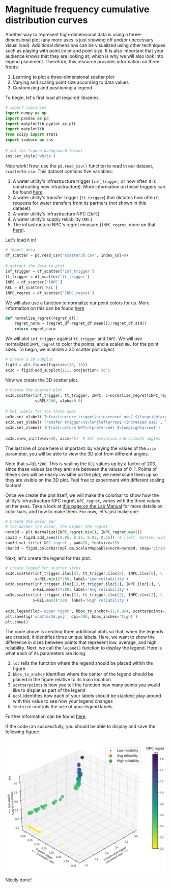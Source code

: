 # Magnitude frequency cumulative distribution curves

Another way to represent high-dimensional data is using a three-dimensional plot (any more axes is just showing off and/or unecessary visual load). Additional dimensions can be visualized using other techniques such as playing with point color and point size. It is also important that your audience knows that they are looking at, which is why we will also look into legend placement. Therefore, this resource provides information on three fronts:

1. Learning to plot a three-dimensional scatter plot
2. Varying and scaling point size according to data values
3. Customizing and positioning a legend 

To begin, let's first load all required librairies.

```python
# import libraries
import numpy as np
import pandas as pd
import matplotlib.pyplot as plt
import matplotlib
from scipy import stats
import seaborn as sns

# set the figure background format
sns.set_style('white')
```

Nice work! Now, use the `pd.read_csv()` function to read in our dataset, `scatter3d.csv`. This dataset contains five variables:
1. A water utility's infrastructure trigger (`inf_trigger`, or how often it is constructing new infrastructure). More information on these triggers can be found [here](https://waterprogramming.wordpress.com/2021/04/26/mordm-basics-iii-rof-triggers-and-performance-objective-tradeoffs/).
2. A water utility's transfer trigger (`tt_trigger`) that dictates how often it requests for water transfers from its partners (not shown in this dataset).
3. A water utility's infrastructure NPC (`INPC`)
4. A water utility's supply reliability (`REL`)
5. The infrastructure NPC's regret measure (`INPC_regret`, more on that [here](https://waterprogramming.wordpress.com/2019/06/27/examining-robustness-metrics-using-rhodium/)). 

Let's load it in!

```python
# import data
df_scatter = pd.read_csv("scatter3d.csv", index_col=0)

# extract the data to plot
inf_trigger = df_scatter['inf_trigger']
tt_trigger = df_scatter['tt_trigger']
INPC = df_scatter['INPC']
REL = df_scatter['REL']
INPC_regret = df_scatter['INPC_regret']

```

We will also use a function to normalize our point colors for us. More information on this can be found [here](scatterplot_colorbar.md)

```python
def normalize_regret(regret_df):
    regret_norm = (regret_df-regret_df.mean())/regret_df.std()
    return regret_norm
```

We will plot `inf_trigger` against `tt_trigger` and `INPC`. We will use normalized `INPC_regret` to color the points, and a scaled `REL` for the point sizes. To begin, we iniatilize a 3D scatter plot object. 

```python 
# Create a 3D subplot
fig3d = plt.figure(figsize=(10, 10))
ax3d = fig3d.add_subplot(111, projection='3d')

```

Now we create the 3D scatter plot.

```python
# Create the scatter plot
ax3d.scatter(inf_trigger, tt_trigger, INPC, c=normalize_regret(INPC_regret), cmap='viridis_r', \
             s=REL*200, alpha=0.8)

# Set labels for the three axes
ax3d.set_xlabel('Infrastructure trigger\n(increased use) $\longrightarrow$', labelpad=10)
ax3d.set_ylabel('Transfer trigger\n$\longleftarrow$ (increased use)', labelpad=10)
ax3d.set_zlabel('Infrastructure NPC\n(preferred) $\longrightarrow$')

ax3d.view_init(elev=30, azim=45)  # Set elevation and azimuth angles

```

The last line of code here is important: by varying the values of the `azim` parameter, you will be able to view the 3D plot from different angles. 

Note that `s=REL*200`. This is scaling the `REL` values up by a factor of 200, since these values (as they are) are between the values of 0-1. Points of these sizes will be nearly invisible on the plot; we need scale them up so they are visible on the 3D plot. Feel free to experiment with different scaling factors!

Once we create the plot itself, we will make the colorbar to show how the utility's infrastructure NPC regret, `NPC_regret`, varies with the three values on the axes. Take a look at [this page on the Lab Manual](scatterplot_colorbar.md) for more details on color bars, and how to make them. For now, let's just make one:

```python
# Create the color bar
# the darker the color, the higher the regret
norm3d = plt.Normalize(INPC_regret.min(), INPC_regret.max())
cax3d = fig3d.add_axes([0.95, 0.25, 0.03, 0.55])  # [left, bottom, width, height]
cax3d.set_title('NPC regret', pad=20, fontsize=15)
cbar3d = fig3d.colorbar(mpl.cm.ScalarMappable(norm=norm3d, cmap='viridis_r'), cax=cax3d, orientation='vertical')

```

Next, let's create the legend for this plot:

```python
# create legend for scatter sizes
ax3d.scatter(inf_trigger.iloc[0], tt_trigger.iloc[0], INPC.iloc[0], \
             s=REL.min()*200, label='Low reliability')
ax3d.scatter(inf_trigger.iloc[1],tt_trigger.iloc[1], INPC.iloc[1], \
            s=REL.mean()*200, label='Avg reliability')
ax3d.scatter(inf_trigger.iloc[2], tt_trigger.iloc[2], INPC.iloc[2], \
            s=REL.max()*200, label='High reliability')

ax3d.legend(loc='upper right', bbox_to_anchor=(1,0.96), scatterpoints=1, ncol=1, fontsize=15)
plt.savefig('scatter3d.png', dpi=300, bbox_inches='tight')
plt.show()

```

The code above is creating three additional plots so that, when the legends are created, it identifies three unique labels. Here, we want to show the difference in sizes between points that represent low, average, and high reliability. Next, we call the `legend()` function to display the legend. Here is what each of its parameters are doing: 
1. `loc` tells the function where the legend should be placed within the figure 
2. `bbox_to_anchor` identifies where the center of the legend should be placed in the figure relative to its main location
3. `scatterpoints` is how you tell the function how many points you would like to displat as part of the legend
4. `ncol` identifies how each of your labels should be stacked; play around with this value to see how your legend changes
5.  `fontsize` controls the size of your legend labels

Further information can be found [here](https://matplotlib.org/stable/api/_as_gen/matplotlib.pyplot.legend.html).

If the code ran successfully, you should be able to display and save the following figure:

![Example 3D scatter plot](scatter3d.png)

Nicely done! 